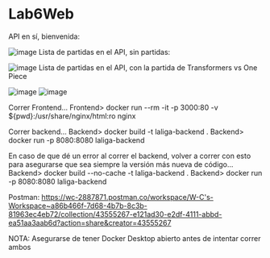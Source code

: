 # Lab6Web

API en sí, bienvenida:

![image](https://github.com/user-attachments/assets/43b3cc0e-568a-4798-abeb-554051b58623)
Lista de partidas en el API, sin partidas:

![image](https://github.com/user-attachments/assets/20eb9659-03bb-40b2-a636-c17e3ddf60e9)
Lista de partidas en el API, con la partida de Transformers vs One Piece

![image](https://github.com/user-attachments/assets/7233f185-9e34-438a-b4ee-4feb7819ffa6)
![image](https://github.com/user-attachments/assets/24e0cd6a-1259-467e-b638-d04f40a9fb16)


Correr Frontend...
Frontend> docker run --rm -it -p 3000:80 -v ${pwd}:/usr/share/nginx/html:ro nginx

Correr backend...
Backend> docker build -t laliga-backend .
Backend> docker run -p 8080:8080 laliga-backend

En caso de que dé un error al correr el backend, volver a correr con esto para asegurarse que sea siempre la versión más nueva de código...
Backend> docker build --no-cache -t laliga-backend .
Backend> docker run -p 8080:8080 laliga-backend

Postman: https://wc-2887871.postman.co/workspace/W-C's-Workspace~a86b466f-7d68-4b7b-8c3b-81963ec4eb72/collection/43555267-e121ad30-e2df-4111-abbd-ea51aa3aab6d?action=share&creator=43555267

NOTA: Asegurarse de tener Docker Desktop abierto antes de intentar correr ambos
